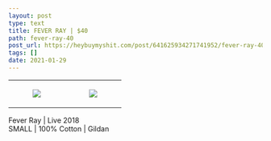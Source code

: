 ```yaml
---
layout: post
type: text
title: FEVER RAY | $40
path: fever-ray-40
post_url: https://heybuymyshit.com/post/641625934271741952/fever-ray-40
tags: []
date: 2021-01-29
---
```




<table style="width:100%;"><tr><td style="vertical-align:top;">
      <figure class="tmblr-full" data-orig-height="2048" data-orig-width="1365" data-orig-src="https://concertshirts.netlify.app/shirts/0582/0582-01.jpg"><img src="https://64.media.tumblr.com/b02c6fe3b94d087f182c67a2e880bf41/728b84d3f2de089e-d0/s540x810/7442f56ed082a33d37e6d2bf0b10dc62721e949a.jpg" data-orig-height="2048" data-orig-width="1365" data-orig-src="https://concertshirts.netlify.app/shirts/0582/0582-01.jpg"/></figure></td>
    <td style="vertical-align:top;">
      <figure class="tmblr-full" data-orig-height="2048" data-orig-width="1365" data-orig-src="https://concertshirts.netlify.app/shirts/0582/0582-02.jpg"><img src="https://64.media.tumblr.com/765cdeb3530be2c18f7f33a2e942fb4c/728b84d3f2de089e-cb/s540x810/1e738ce99b1a29a8d9c0fa97084b8bf2e78946ec.jpg" data-orig-height="2048" data-orig-width="1365" data-orig-src="https://concertshirts.netlify.app/shirts/0582/0582-02.jpg"/></figure></td>
  </tr></table><p>
  Fever Ray | Live 2018<br/>SMALL | 100% Cotton | Gildan
</p>
